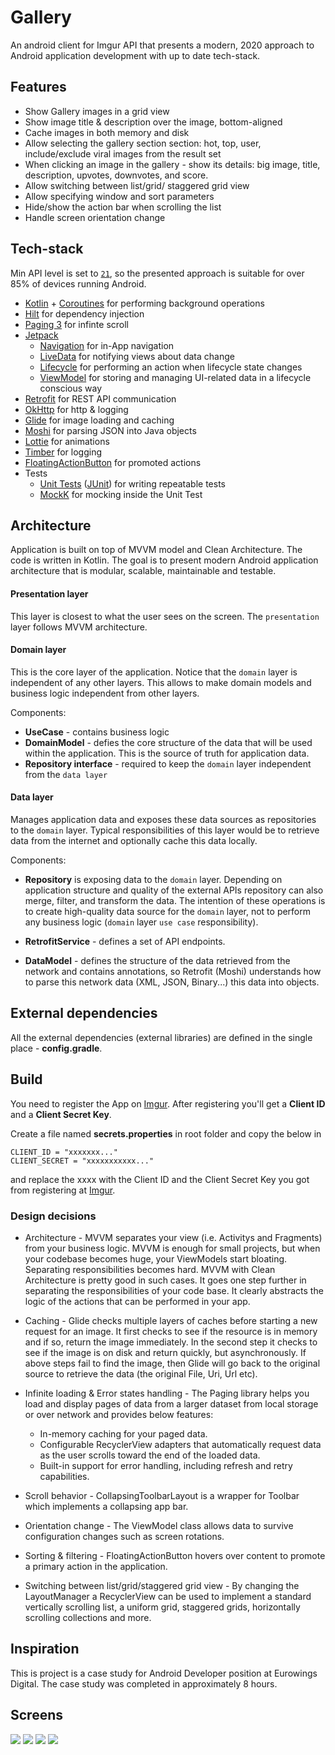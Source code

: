 # Gallery
An android client for Imgur API that presents a modern, 2020 approach to Android application 
development with up to date tech-stack.

## Features
* Show Gallery images in a grid view
* Show image title & description over the image, bottom-aligned
* Cache images in both memory and disk
* Allow selecting the gallery section section: hot, top, user, include/exclude viral images from the result set
* When clicking an image in the gallery - show its details: big image, title, description, upvotes, downvotes, and score.
* Allow switching between list/grid/ staggered grid view
* Allow specifying window and sort parameters
* Hide/show the action bar when scrolling the list
* Handle screen orientation change

## Tech-stack
Min API level is set to [`21`](https://android-arsenal.com/api?level=21), so the presented approach is suitable for over
85% of devices running Android.

* [Kotlin](https://kotlinlang.org/) + [Coroutines](https://developer.android.com/kotlin/coroutines) for performing background operations   
* [Hilt](https://dagger.dev/hilt/) for dependency injection
* [Paging 3](https://developer.android.com/topic/libraries/architecture/paging/v3-overview) for infinte scroll
* [Jetpack](https://developer.android.com/jetpack)
    * [Navigation](https://developer.android.com/topic/libraries/architecture/navigation/) for in-App navigation
    * [LiveData](https://developer.android.com/topic/libraries/architecture/livedata) for notifying views about data change
    * [Lifecycle](https://developer.android.com/topic/libraries/architecture/lifecycle) for performing an action when lifecycle state changes
    * [ViewModel](https://developer.android.com/topic/libraries/architecture/viewmodel) for storing and managing UI-related data in a lifecycle conscious way
* [Retrofit](https://square.github.io/retrofit/) for REST API communication
* [OkHttp](https://square.github.io/okhttp/) for http & logging
* [Glide](https://bumptech.github.io/glide/) for image loading and caching
* [Moshi](https://github.com/square/moshi) for parsing JSON into Java objects
* [Lottie](https://airbnb.design/lottie/) for animations
* [Timber](https://github.com/JakeWharton/timber) for logging
* [FloatingActionButton](https://github.com/Clans/FloatingActionButton) for promoted actions
* Tests
    * [Unit Tests](https://en.wikipedia.org/wiki/Unit_testing) ([JUnit](https://junit.org/junit4/)) for writing repeatable tests
    * [MockK](https://mockk.io/) for mocking inside the Unit Test

## Architecture
Application is built on top of MVVM model and Clean Architecture. The code is written in Kotlin.
The goal is to present modern Android application architecture that is modular, scalable, maintainable and testable.

#### Presentation layer
This layer is closest to what the user sees on the screen. The `presentation` layer follows MVVM architecture.

#### Domain layer
This is the core layer of the application. Notice that the `domain` layer is independent of any other layers. 
This allows to make domain models and business logic independent from other layers.

Components:
- **UseCase** - contains business logic
- **DomainModel** - defies the core structure of the data that will be used within the application. This is the source of truth for application data.
- **Repository interface** - required to keep the `domain` layer independent from the `data layer`

#### Data layer
Manages application data and exposes these data sources as repositories to the `domain` layer. 
Typical responsibilities of this layer would be to retrieve data from the internet and optionally cache this data locally.

Components:
- **Repository** is exposing data to the `domain` layer. Depending on application structure and quality of the external APIs repository can also merge, filter, and transform the data. The intention of
these operations is to create high-quality data source for the `domain` layer, not to perform any business logic (`domain` layer `use case` responsibility).

- **RetrofitService** - defines a set of API endpoints.
- **DataModel** - defines the structure of the data retrieved from the network and contains annotations, so Retrofit (Moshi) understands how to parse this network data (XML, JSON, Binary...) this data into objects.

## External dependencies
All the external dependencies (external libraries) are defined in the single place - **config.gradle**.

## Build
You need to register the App on [Imgur](https://api.imgur.com/oauth2/addclient). After registering
you'll get a **Client ID** and a **Client Secret Key**.

Create a file named **secrets.properties** in root folder and copy the below in
```
CLIENT_ID = "xxxxxxx..."
CLIENT_SECRET = "xxxxxxxxxxx..."
```
and replace the xxxx with the Client ID and the Client Secret Key you got from registering at [Imgur](https://api.imgur.com/oauth2/addclient).

### Design decisions
* Architecture - MVVM separates your view (i.e. Activitys and Fragments) from your business logic. 
MVVM is enough for small projects, but when your codebase becomes huge, your ViewModels start bloating. 
Separating responsibilities becomes hard. MVVM with Clean Architecture is pretty good in such cases. 
It goes one step further in separating the responsibilities of your code base. It clearly abstracts 
the logic of the actions that can be performed in your app.

* Caching - Glide checks multiple layers of caches before starting a new request for an image. 
It first checks to see if the resource is in memory and if so, return the image immediately. In the second step it checks to see if the image is on disk and return quickly, but asynchronously.
If above steps fail to find the image, then Glide will go back to the original source to retrieve the data (the original File, Uri, Url etc).

* Infinite loading & Error states handling - The Paging library helps you load and display pages of data from a larger dataset from local storage or over network and provides below features:
    * In-memory caching for your paged data. 
    * Configurable RecyclerView adapters that automatically request data as the user scrolls toward the end of the loaded data.
    * Built-in support for error handling, including refresh and retry capabilities.

* Scroll behavior - CollapsingToolbarLayout is a wrapper for Toolbar which implements a collapsing app bar.

* Orientation change - The ViewModel class allows data to survive configuration changes such as screen rotations.

* Sorting & filtering - FloatingActionButton hovers over content to promote a primary action in the application. 

* Switching between list/grid/staggered grid view - By changing the LayoutManager a RecyclerView can be used to implement a standard vertically scrolling list, a uniform grid, staggered grids, horizontally scrolling collections and more.

## Inspiration
This is project is a case study for Android Developer position at Eurowings Digital. The case study was completed in approximately 8 hours.

## Screens
![](gallery-1.png)
![](gallery-3.png)
![](gallery-2.png)
![](gallery-4.png)


